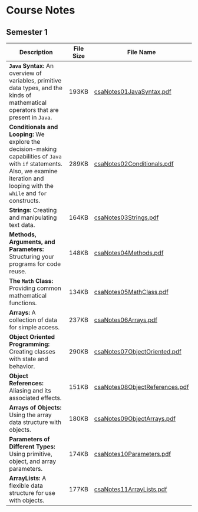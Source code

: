 # Course Notes

## Semester 1

Description | File Size | File Name
----------- | --------- | ---------
**`Java` Syntax:** An overview of variables, primitive data types, and the kinds of mathematical operators that are present in `Java`. | 193KB | [csaNotes01JavaSyntax.pdf](/csa/pdf/csaNotes01JavaSyntax.pdf)
**Conditionals and Looping:** We explore the decision-making capabilities of `Java` with `if` statements. Also, we examine iteration and looping with the `while` and `for` constructs. | 289KB | [csaNotes02Conditionals.pdf](/csa/pdf/csaNotes02Conditionals.pdf)
**Strings:** Creating and manipulating text data. | 164KB | [csaNotes03Strings.pdf](/csa/pdf/csaNotes03Strings.pdf)
**Methods, Arguments, and Parameters:** Structuring your programs for code reuse. | 148KB | [csaNotes04Methods.pdf](/csa/pdf/csaNotes04Methods.pdf)
**The `Math` Class:** Providing common mathematical functions. | 134KB | [csaNotes05MathClass.pdf](/csa/pdf/csaNotes05MathClass.pdf)
**Arrays:** A collection of data for simple access. | 237KB | [csaNotes06Arrays.pdf](/csa/pdf/csaNotes06Arrays.pdf)
**Object Oriented Programming:** Creating classes with state and behavior. | 290KB | [csaNotes07ObjectOriented.pdf](/csa/pdf/csaNotes07ObjectOriented.pdf)
**Object References:** Aliasing and its associated effects. | 151KB | [csaNotes08ObjectReferences.pdf](/csa/pdf/csaNotes08ObjectReferences.pdf)
**Arrays of Objects:** Using the array data structure with objects. | 180KB | [csaNotes09ObjectArrays.pdf](/csa/pdf/csaNotes09ObjectArrays.pdf)
**Parameters of Different Types:** Using primitive, object, and array parameters. | 174KB | [csaNotes10Parameters.pdf](/csa/pdf/csaNotes10Parameters.pdf)
**ArrayLists:** A flexible data structure for use with objects. | 177KB | [csaNotes11ArrayLists.pdf](/csa/pdf/csaNotes11ArrayLists.pdf)

<!--
!!! note ""
    [GitHub Code Repository:](https://github.com/altareen/csa) Link to all of the `Java` code samples that are covered in this course.

## Module 1: `Java` Syntax

+ An overview of variables, primitive data types, and the kinds of mathematical
operators that present in `Java`.

Description | File Size | File Name
----------- | --------- | ---------
`Java` syntax slides  | 193KB | [csaNotes01JavaSyntax.pdf](/csa/pdf/csaNotes01JavaSyntax.pdf)

## Module 2: Conditionals and Looping

+ We explore the decision-making capabilities of `Java` with `if` statements. Also,
we examine iteration and looping with the `while` and `for` constructs.

Description | File Size | File Name
----------- | --------- | ---------
Conditionals and looping slides  | 289KB | [csaNotes02Conditionals.pdf](/csa/pdf/csaNotes02Conditionals.pdf)

## Module 3: Strings

+ Creating and manipulating text data.

Description | File Size | File Name
----------- | --------- | ---------
`String` slides  | 164KB | [csaNotes03Strings.pdf](/csa/pdf/csaNotes03Strings.pdf)

## Module 4: Methods, Arguments, and Parameters

+ Structuring your programs for code reuse.

Description | File Size | File Name
----------- | --------- | ---------
Methods slides  | 148KB | [csaNotes04Methods.pdf](/csa/pdf/csaNotes04Methods.pdf)

## Module 5: The `Math` Class

+ Providing common mathematical functions.

Description | File Size | File Name
----------- | --------- | ---------
`Math` class slides  | 134KB | [csaNotes05MathClass.pdf](/csa/pdf/csaNotes05MathClass.pdf)

## Module 6: Arrays

+ A collection of data for simple access.

Description | File Size | File Name
----------- | --------- | ---------
Arrays slides  | 237KB | [csaNotes06Arrays.pdf](/csa/pdf/csaNotes06Arrays.pdf)

## Module 7: Object Oriented Programming

+ Creating classes with state and behavior.

Description | File Size | File Name
----------- | --------- | ---------
Object oriented programming slides  | 290KB | [csaNotes07ObjectOriented.pdf](/csa/pdf/csaNotes07ObjectOriented.pdf)

## Module 8: Object References

+ Aliasing and its associated effects.

Description | File Size | File Name
----------- | --------- | ---------
Object references slides  | 151KB | [csaNotes08ObjectReferences.pdf](/csa/pdf/csaNotes08ObjectReferences.pdf)
-->

